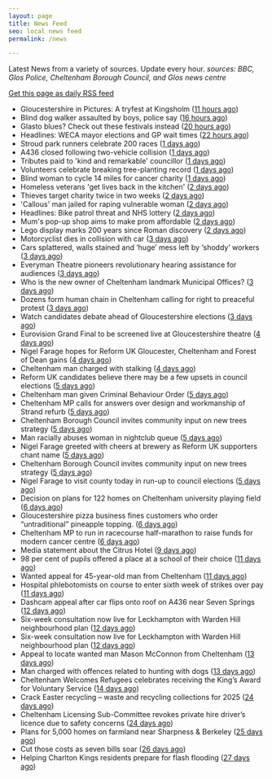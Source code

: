 ```yaml
---
layout: page
title: News Feed
seo: local news feed
permalink: /news

---
```


Latest News from a variety of sources. Update every hour.
_sources: BBC, Glos Police, Cheltenham Borough Council, and Glos news centre_

[Get this page as daily RSS feed](/daily.rss)

<!-- news_marker starts -->
- Gloucestershire in Pictures: A tryfest at Kingsholm ([11 hours ago](https://www.bbc.com/news/articles/c793jw8xd4vo))
- Blind dog walker assaulted by boys, police say ([16 hours ago](https://www.bbc.com/news/articles/c75d9y9qyp4o))
- Glasto blues? Check out these festivals instead ([20 hours ago](https://www.bbc.com/news/articles/cgm8lw20r49o))
- Headlines: WECA mayor elections and GP wait times ([22 hours ago](https://www.bbc.com/news/articles/cnv58276j21o))
- Stroud park runners celebrate 200 races ([1 days ago](https://www.bbc.com/news/articles/c9w8qljrd8vo))
- A436 closed following two-vehicle collision ([1 days ago](https://www.bbc.com/news/articles/c8ep87l5dz5o))
- Tributes paid to 'kind and remarkable' councillor ([1 days ago](https://www.bbc.com/news/articles/c39j2n3d7kyo))
- Volunteers celebrate breaking tree-planting record ([1 days ago](https://www.bbc.com/news/articles/cly1w07pegno))
- Blind woman to cycle 14 miles for cancer charity ([1 days ago](https://www.bbc.com/news/articles/crkx8z4zx66o))
- Homeless veterans 'get lives back in the kitchen' ([2 days ago](https://www.bbc.com/news/articles/cwyqkklqlr4o))
- Thieves target charity twice in two weeks ([2 days ago](https://www.bbc.com/news/articles/cp8kd7n7e6yo))
- 'Callous' man jailed for raping vulnerable woman ([2 days ago](https://www.bbc.com/news/articles/cp8v6n12p33o))
- Headlines: Bike patrol threat and NHS lottery ([2 days ago](https://www.bbc.com/news/articles/c99p53ee293o))
- Mum's pop-up shop aims to make prom affordable ([2 days ago](https://www.bbc.com/news/articles/c62xw4y0d70o))
- Lego display marks 200 years since Roman discovery ([2 days ago](https://www.bbc.com/news/articles/c4g49n0q8x0o))
- Motorcyclist dies in collision with car ([3 days ago](https://www.bbc.com/news/articles/c5ygvm160jgo))
- Cars splattered, walls stained and ‘huge’ mess left by ‘shoddy’ workers ([3 days ago](https://gloucesternewscentre.co.uk/cars-splattered-walls-stained-and-huge-mess-left-by-shoddy-workers/))
- Everyman Theatre pioneers revolutionary hearing assistance for audiences ([3 days ago](https://gloucesternewscentre.co.uk/everyman-theatre-pioneers-revolutionary-hearing-assistance-for-audiences/))
- Who is the new owner of Cheltenham landmark Municipal Offices? ([3 days ago](https://gloucesternewscentre.co.uk/who-is-the-new-owner-of-cheltenham-landmark-municipal-offices/))
- Dozens form human chain in Cheltenham calling for right to preaceful protest ([3 days ago](https://gloucesternewscentre.co.uk/dozens-form-human-chain-in-cheltenham-calling-for-right-to-preaceful-protest/))
- Watch candidates debate ahead of Gloucestershire elections ([3 days ago](https://www.bbc.com/news/videos/cp8j4nk77xdo))
- Eurovision Grand Final to be screened live at Gloucestershire theatre ([4 days ago](https://gloucesternewscentre.co.uk/eurovision-grand-final-to-be-screened-live-at-gloucestershire-theatre/))
- Nigel Farage hopes for Reform UK Gloucester, Cheltenham and Forest of Dean gains ([4 days ago](https://gloucesternewscentre.co.uk/nigel-farage-hopes-for-reform-uk-gloucester-cheltenham-and-forest-of-dean-gains/))
- Cheltenham man charged with stalking ([4 days ago](https://gloucesternewscentre.co.uk/cheltenham-man-charged-with-stalking/))
- Reform UK candidates believe there may be a few upsets in council elections ([5 days ago](https://gloucesternewscentre.co.uk/reform-uk-candidates-believe-there-may-be-a-few-upsets-in-council-elections/))
- Cheltenham man given Criminal Behaviour Order ([5 days ago](https://gloucesternewscentre.co.uk/cheltenham-man-given-criminal-behaviour-order/))
- Cheltenham MP calls for answers over design and workmanship of Strand refurb ([5 days ago](https://gloucesternewscentre.co.uk/cheltenham-mp-calls-for-answers-over-design-and-workmanship-of-strand-refurb/))
- Cheltenham Borough Council invites community input on new trees strategy ([5 days ago](https://gloucesternewscentre.co.uk/cheltenham-borough-council-invites-community-input-on-new-trees-strategy/))
- Man racially abuses woman in nightclub queue ([5 days ago](https://gloucesternewscentre.co.uk/man-racially-abuses-woman-in-nightclub-queue/))
- Nigel Farage greeted with cheers at brewery as Reform UK supporters chant name ([5 days ago](https://gloucesternewscentre.co.uk/nigel-farage-greeted-with-cheers-at-brewery-as-reform-uk-supporters-chant-name/))
- Cheltenham Borough Council invites community input on new trees strategy ([5 days ago](https://www.cheltenham.gov.uk/news/article/3005/cheltenham_borough_council_invites_community_input_on_new_trees_strategy))
- Nigel Farage to visit county today in run-up to council elections ([5 days ago](https://gloucesternewscentre.co.uk/nigel-farage-to-visit-county-today-in-run-up-to-council-elections/))
- Decision on plans for 122 homes on Cheltenham university playing field ([6 days ago](https://gloucesternewscentre.co.uk/decision-on-plans-for-122-homes-on-cheltenham-university-playing-field/))
- Gloucestershire pizza business fines customers who order “untraditional” pineapple topping. ([6 days ago](https://gloucesternewscentre.co.uk/gloucestershire-pizza-business-fines-customers-who-order-untraditional-pineapple-topping/))
- Cheltenham MP to run in racecourse half-marathon to raise funds for modern cancer centre ([6 days ago](https://gloucesternewscentre.co.uk/cheltenham-mp-to-run-in-racecourse-half-marathon-to-raise-funds-for-modern-cancer-centre/))
- Media statement about the Citrus Hotel ([9 days ago](https://www.cheltenham.gov.uk/news/article/3004/media_statement_about_the_citrus_hotel))
- 98 per cent of pupils offered a place at a school of their choice ([11 days ago](https://gloucesternewscentre.co.uk/98-per-cent-of-pupils-offered-a-place-at-a-school-of-their-choice/))
- Wanted appeal for 45-year-old man from Cheltenham ([11 days ago](https://gloucesternewscentre.co.uk/wanted-appeal-for-45-year-old-man-from-cheltenham/))
- Hospital phlebotomists on course to enter sixth week of strikes over pay ([11 days ago](https://gloucesternewscentre.co.uk/hospital-phlebotomists-on-course-to-enter-sixth-week-of-strikes-over-pay/))
- Dashcam appeal after car flips onto roof on A436 near Seven Springs ([12 days ago](https://gloucesternewscentre.co.uk/dashcam-appeal-after-car-flips-onto-roof-on-a436-near-seven-springs/))
- Six-week consultation now live for Leckhampton with Warden Hill neighbourhood plan ([12 days ago](https://gloucesternewscentre.co.uk/six-week-consultation-now-live-for-leckhampton-with-warden-hill-neighbourhood-plan-2/))
- Six-week consultation now live for Leckhampton with Warden Hill neighbourhood plan ([12 days ago](https://www.cheltenham.gov.uk/news/article/3003/six-week_consultation_now_live_for_leckhampton_with_warden_hill_neighbourhood_plan))
- Appeal to locate wanted man Mason McConnon from Cheltenham ([13 days ago](https://gloucesternewscentre.co.uk/appeal-to-locate-wanted-man-mason-mcconnon-from-cheltenham/))
- Man charged with offences related to hunting with dogs ([13 days ago](https://gloucesternewscentre.co.uk/man-charged-with-offences-related-to-hunting-with-dogs/))
- Cheltenham Welcomes Refugees celebrates receiving the King’s Award for Voluntary Service ([14 days ago](https://gloucesternewscentre.co.uk/cheltenham-welcomes-refugees-celebrates-receiving-the-kings-award-for-voluntary-service/))
- Crack Easter recycling – waste and recycling collections for 2025 ([24 days ago](https://www.cheltenham.gov.uk/news/article/3002/crack_easter_recycling_%E2%80%93_waste_and_recycling_collections_for_2025))
- Cheltenham Licensing Sub-Committee revokes private hire driver’s licence due to safety concerns ([24 days ago](https://www.cheltenham.gov.uk/news/article/3001/cheltenham_licensing_sub-committee_revokes_private_hire_drivers_licence_due_to_safety_concerns))
- Plans for 5,000 homes on farmland near Sharpness & Berkeley ([25 days ago](https://www.bbc.co.uk/sounds/play/p0l1v3k3))
- Cut those costs as seven bills soar ([26 days ago](https://www.bbc.co.uk/sounds/play/p0l1mstk))
- Helping Charlton Kings residents prepare for flash flooding ([27 days ago](https://www.cheltenham.gov.uk/news/article/3000/helping_charlton_kings_residents_prepare_for_flash_flooding))

<!-- news_marker ends -->
